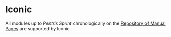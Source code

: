 # Iconic

All modules up to _Pentris Sprint_ chronologically on the [Repository of Manual Pages](https://ktane.timwi.de/) are supported by Iconic.
